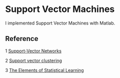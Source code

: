 # Support Vector Machines

I implemented Support Vector Machines with Matlab.




## Reference
1 [Support-Vector Networks](http://image.diku.dk/imagecanon/material/cortes_vapnik95.pdf)

2 [Support vector clustering](https://pdfs.semanticscholar.org/dbcc/b3ff4755a659e31f5b535cb6d96c8facb6b1.pdf)

3 [The Elements of Statistical Learning](https://web.stanford.edu/~hastie/Papers/ESLII.pdf#page=153)
